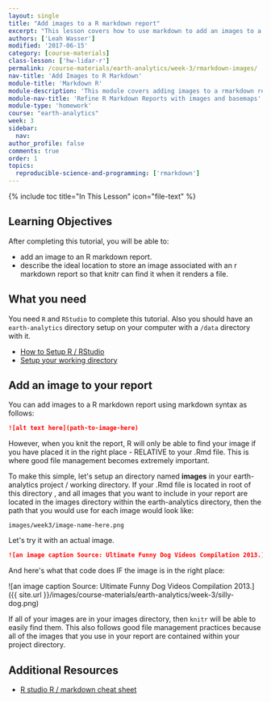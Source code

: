 ```yaml
---
layout: single
title: "Add images to a R markdown report"
excerpt: "This lesson covers how to use markdown to add an images to a report. It also discusses good file management practices associated with saving images within your project directory to avoid losing them if you have to go back and work on the report in the future."
authors: ['Leah Wasser']
modified: '2017-06-15'
category: [course-materials]
class-lesson: ['hw-lidar-r']
permalink: /course-materials/earth-analytics/week-3/rmarkdown-images/
nav-title: 'Add Images to R Markdown'
module-title: 'Markdown R'
module-description: 'This module covers adding images to a rmarkdown report, using ggmap to create basemaps in r / rmarkdown and how to overlay raster data on top of a hillshade.'
module-nav-title: 'Refine R Markdown Reports with images and basemaps'
module-type: 'homework'
course: "earth-analytics"
week: 3
sidebar:
  nav:
author_profile: false
comments: true
order: 1
topics:
  reproducible-science-and-programming: ['rmarkdown']
---
```


{% include toc title="In This Lesson" icon="file-text" %}


<div class='notice--success' markdown="1">

## <i class="fa fa-graduation-cap" aria-hidden="true"></i> Learning Objectives

After completing this tutorial, you will be able to:

* add an image to an R markdown report.
* describe the ideal location to store an image associated with an r markdown report so that knitr can find it when it renders a file.

## <i class="fa fa-check-square-o fa-2" aria-hidden="true"></i> What you need

You need `R` and `RStudio` to complete this tutorial. Also you should have
an `earth-analytics` directory setup on your computer with a `/data`
directory with it.

* [How to Setup R / RStudio](/course-materials/earth-analytics/week-1/setup-r-rstudio/)
* [Setup your working directory](/course-materials/earth-analytics/week-1/setup-working-directory/)

</div>


## Add an image to your report

You can add images to a R markdown report using markdown syntax as follows:

```md
![alt text here](path-to-image-here)
```

However, when you knit the report, R will only be able to find your image if you
have placed it in the right place - RELATIVE to your .Rmd file. This is where
good file management becomes extremely important.

To make this simple, let's setup an directory named **images** in your earth-analytics
project / working directory. If your .Rmd file is located in root of this directory
, and all images that you want to include in your report are located in the
images directory within the earth-analytics directory, then the path that you
would use for each image would look like:

`images/week3/image-name-here.png`

Let's try it with an actual image.

```md
![an image caption Source: Ultimate Funny Dog Videos Compilation 2013.](images/week3/silly-dog.png)
```
And here's what that code does IF the image is in the right place:

![an image caption Source: Ultimate Funny Dog Videos Compilation 2013.]({{ site.url }}/images/course-materials/earth-analytics/week-3/silly-dog.png)

If all of your images are in your images directory, then `knitr` will be able to
easily find them. This also follows good file management practices because
all of the images that you use in your report are contained within your
project directory.

<div class="notice--info" markdown="1">

## Additional Resources

* <a href="https://www.rstudio.com/wp-content/uploads/2015/02/rmarkdown-cheatsheet.pdf" target="_blank">R studio R / markdown cheat sheet</a>

</div>

